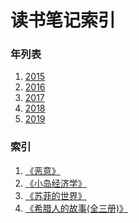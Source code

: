 读书笔记索引
====================

### 年列表
1. [2015](2015/README2015.md)
2. [2016](2016/README2016.md)
3. [2017](2017/README2017.md)
4. [2018](2018/README2018.md)
5. [2019](2019/README2019.md)


### 索引
1. [《恶意》](rn2020_001.md)
2. [《小岛经济学》](rn2020_002.md)
3. [《苏菲的世界》](rn2020_003.md)
4. [《希腊人的故事(全三册)》](rn2020_004.md)



